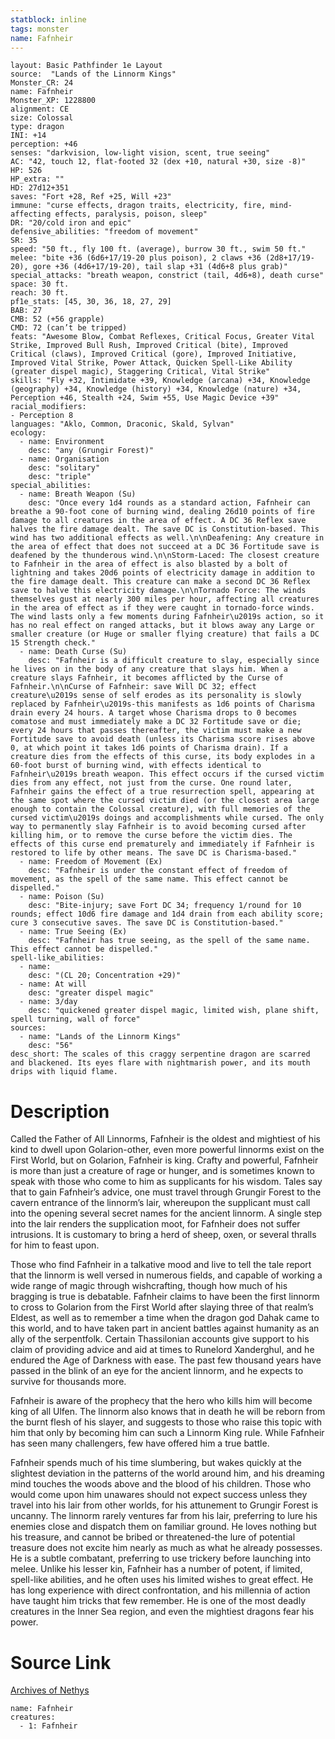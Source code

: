 ```yaml
---
statblock: inline
tags: monster
name: Fafnheir
---
```

```statblock
layout: Basic Pathfinder 1e Layout
source:  "Lands of the Linnorm Kings"
Monster_CR: 24
name: Fafnheir
Monster_XP: 1228800
alignment: CE
size: Colossal
type: dragon
INI: +14
perception: +46
senses: "darkvision, low-light vision, scent, true seeing"
AC: "42, touch 12, flat-footed 32 (dex +10, natural +30, size -8)"
HP: 526
HP_extra: ""
HD: 27d12+351
saves: "Fort +28, Ref +25, Will +23"
immune: "curse effects, dragon traits, electricity, fire, mind-affecting effects, paralysis, poison, sleep"
DR: "20/cold iron and epic"
defensive_abilities: "freedom of movement"
SR: 35
speed: "50 ft., fly 100 ft. (average), burrow 30 ft., swim 50 ft."
melee: "bite +36 (6d6+17/19-20 plus poison), 2 claws +36 (2d8+17/19-20), gore +36 (4d6+17/19-20), tail slap +31 (4d6+8 plus grab)"
special_attacks: "breath weapon, constrict (tail, 4d6+8), death curse"
space: 30 ft.
reach: 30 ft.
pf1e_stats: [45, 30, 36, 18, 27, 29]
BAB: 27
CMB: 52 (+56 grapple)
CMD: 72 (can’t be tripped)
feats: "Awesome Blow, Combat Reflexes, Critical Focus, Greater Vital Strike, Improved Bull Rush, Improved Critical (bite), Improved Critical (claws), Improved Critical (gore), Improved Initiative, Improved Vital Strike, Power Attack, Quicken Spell-Like Ability (greater dispel magic), Staggering Critical, Vital Strike"
skills: "Fly +32, Intimidate +39, Knowledge (arcana) +34, Knowledge (geography) +34, Knowledge (history) +34, Knowledge (nature) +34, Perception +46, Stealth +24, Swim +55, Use Magic Device +39"
racial_modifiers:
- Perception 8
languages: "Aklo, Common, Draconic, Skald, Sylvan"
ecology:
  - name: Environment
    desc: "any (Grungir Forest)"
  - name: Organisation
    desc: "solitary"
    desc: "triple"
special_abilities:
  - name: Breath Weapon (Su)
    desc: "Once every 1d4 rounds as a standard action, Fafnheir can breathe a 90-foot cone of burning wind, dealing 26d10 points of fire damage to all creatures in the area of effect. A DC 36 Reflex save halves the fire damage dealt. The save DC is Constitution-based. This wind has two additional effects as well.\n\nDeafening: Any creature in the area of effect that does not succeed at a DC 36 Fortitude save is deafened by the thunderous wind.\n\nStorm-Laced: The closest creature to Fafnheir in the area of effect is also blasted by a bolt of lightning and takes 20d6 points of electricity damage in addition to the fire damage dealt. This creature can make a second DC 36 Reflex save to halve this electricity damage.\n\nTornado Force: The winds themselves gust at nearly 300 miles per hour, affecting all creatures in the area of effect as if they were caught in tornado-force winds. The wind lasts only a few moments during Fafnheir\u2019s action, so it has no real effect on ranged attacks, but it blows away any Large or smaller creature (or Huge or smaller flying creature) that fails a DC 15 Strength check."
  - name: Death Curse (Su)
    desc: "Fafnheir is a difficult creature to slay, especially since he lives on in the body of any creature that slays him. When a creature slays Fafnheir, it becomes afflicted by the Curse of Fafnheir.\n\nCurse of Fafnheir: save Will DC 32; effect creature\u2019s sense of self erodes as its personality is slowly replaced by Fafnheir\u2019s-this manifests as 1d6 points of Charisma drain every 24 hours. A target whose Charisma drops to 0 becomes comatose and must immediately make a DC 32 Fortitude save or die; every 24 hours that passes thereafter, the victim must make a new Fortitude save to avoid death (unless its Charisma score rises above 0, at which point it takes 1d6 points of Charisma drain). If a creature dies from the effects of this curse, its body explodes in a 60-foot burst of burning wind, with effects identical to Fafnheir\u2019s breath weapon. This effect occurs if the cursed victim dies from any effect, not just from the curse. One round later, Fafnheir gains the effect of a true resurrection spell, appearing at the same spot where the cursed victim died (or the closest area large enough to contain the Colossal creature), with full memories of the cursed victim\u2019s doings and accomplishments while cursed. The only way to permanently slay Fafnheir is to avoid becoming cursed after killing him, or to remove the curse before the victim dies. The effects of this curse end prematurely and immediately if Fafnheir is restored to life by other means. The save DC is Charisma-based."
  - name: Freedom of Movement (Ex)
    desc: "Fafnheir is under the constant effect of freedom of movement, as the spell of the same name. This effect cannot be dispelled."
  - name: Poison (Su)
    desc: "Bite-injury; save Fort DC 34; frequency 1/round for 10 rounds; effect 10d6 fire damage and 1d4 drain from each ability score; cure 3 consecutive saves. The save DC is Constitution-based."
  - name: True Seeing (Ex)
    desc: "Fafnheir has true seeing, as the spell of the same name. This effect cannot be dispelled."
spell-like_abilities:
  - name:
    desc: "(CL 20; Concentration +29)"
  - name: At will
    desc: "greater dispel magic"
  - name: 3/day
    desc: "quickened greater dispel magic, limited wish, plane shift, spell turning, wall of force"
sources:
  - name: "Lands of the Linnorm Kings"
    desc: "56"
desc_short: The scales of this craggy serpentine dragon are scarred and blackened. Its eyes flare with nightmarish power, and its mouth drips with liquid flame.
```
# Description
Called the Father of All Linnorms, Fafnheir is the oldest and mightiest of his kind to dwell upon Golarion-other, even more powerful linnorms exist on the First World, but on Golarion, Fafnheir is king. Crafty and powerful, Fafnheir is more than just a creature of rage or hunger, and is sometimes known to speak with those who come to him as supplicants for his wisdom. Tales say that to gain Fafnheir’s advice, one must travel through Grungir Forest to the cavern entrance of the linnorm’s lair, whereupon the supplicant must call into the opening several secret names for the ancient linnorm. A single step into the lair renders the supplication moot, for Fafnheir does not suffer intrusions. It is customary to bring a herd of sheep, oxen, or several thralls for him to feast upon.

Those who find Fafnheir in a talkative mood and live to tell the tale report that the linnorm is well versed in numerous fields, and capable of working a wide range of magic through wishcrafting, though how much of his bragging is true is debatable. Fafnheir claims to have been the first linnorm to cross to Golarion from the First World after slaying three of that realm’s Eldest, as well as to remember a time when the dragon god Dahak came to this world, and to have taken part in ancient battles against humanity as an ally of the serpentfolk. Certain Thassilonian accounts give support to his claim of providing advice and aid at times to Runelord Xanderghul, and he endured the Age of Darkness with ease. The past few thousand years have passed in the blink of an eye for the ancient linnorm, and he expects to survive for thousands more.

Fafnheir is aware of the prophecy that the hero who kills him will become king of all Ulfen. The linnorm also knows that in death he will be reborn from the burnt flesh of his slayer, and suggests to those who raise this topic with him that only by becoming him can such a Linnorm King rule. While Fafnheir has seen many challengers, few have offered him a true battle.

Fafnheir spends much of his time slumbering, but wakes quickly at the slightest deviation in the patterns of the world around him, and his dreaming mind touches the woods above and the blood of his children. Those who would come upon him unawares should not expect success unless they travel into his lair from other worlds, for his attunement to Grungir Forest is uncanny. The linnorm rarely ventures far from his lair, preferring to lure his enemies close and dispatch them on familiar ground. He loves nothing but his treasure, and cannot be bribed or threatened-the lure of potential treasure does not excite him nearly as much as what he already possesses. He is a subtle combatant, preferring to use trickery before launching into melee. Unlike his lesser kin, Fafnheir has a number of potent, if limited, spell-like abilities, and he often uses his limited wishes to great effect. He has long experience with direct confrontation, and his millennia of action have taught him tricks that few remember. He is one of the most deadly creatures in the Inner Sea region, and even the mightiest dragons fear his power.
# Source Link
[Archives of Nethys](https://aonprd.com/MonsterDisplay.aspx?ItemName=Fafnheir)
```encounter-table
name: Fafnheir
creatures:
  - 1: Fafnheir
```
